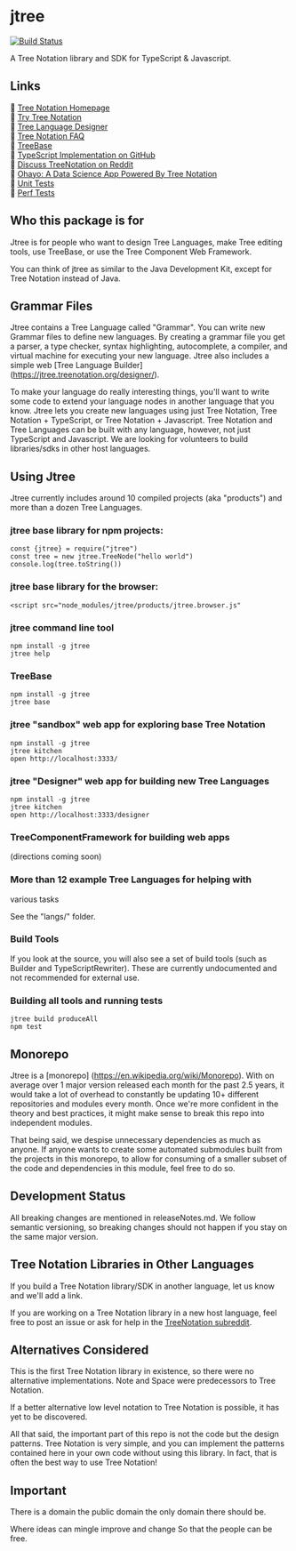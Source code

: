 jtree
=====

[![Build Status](https://travis-ci.org/treenotation/jtree.svg?branch=master)](https://travis-ci.org/treenotation/jtree)

A Tree Notation library and SDK for TypeScript & Javascript.

Links
-----

🌴 [Tree Notation Homepage](https://treenotation.org/)  
🌴 [Try Tree Notation](https://jtree.treenotation.org/sandbox/)  
🌴 [Tree Language Designer](https://jtree.treenotation.org/designer/)  
🌴 [Tree Notation FAQ](http://faq.treenotation.org/)  
🌴 [TreeBase](https://treebase.treenotation.org/)  
🌴 [TypeScript Implementation on GitHub](https://github.com/treenotation/jtree)  
🌴 [Discuss TreeNotation on Reddit](https://www.reddit.com/r/treenotation/)  
🌴 [Ohayo: A Data Science App Powered By Tree Notation](https://github.com/treenotation/ohayo)  
🌴 [Unit Tests](/sandbox/test.html)  
🌴 [Perf Tests](/sandbox/perfTests.html)  

Who this package is for
-----------------------

Jtree is for people who want to design Tree Languages, make
Tree editing tools, use TreeBase, or use the Tree Component
Web Framework.

You can think of jtree as similar to the Java Development
Kit, except for Tree Notation instead of Java.

Grammar Files
-------------

Jtree contains a Tree Language called "Grammar". You can
write new Grammar files to define new languages. By creating
a grammar file you get a parser, a type checker, syntax
highlighting, autocomplete, a compiler, and virtual machine
for executing your new language. Jtree also includes a
simple web [Tree Language Builder]
(https://jtree.treenotation.org/designer/).

To make your language do really interesting things, you'll
want to write some code to extend your language nodes in
another language that you know. Jtree lets you create new
languages using just Tree Notation, Tree Notation +
TypeScript, or Tree Notation + Javascript. Tree Notation and
Tree Languages can be built with any language, however, not
just TypeScript and Javascript. We are looking for
volunteers to build libraries/sdks in other host languages.

Using Jtree
-----------

Jtree currently includes around 10 compiled projects (aka
"products") and more than a dozen Tree Languages.

### jtree base library for npm projects:

    const {jtree} = require("jtree")
    const tree = new jtree.TreeNode("hello world")
    console.log(tree.toString())

### jtree base library for the browser:

    <script src="node_modules/jtree/products/jtree.browser.js"

### jtree command line tool

    npm install -g jtree
    jtree help

### TreeBase

    npm install -g jtree
    jtree base

### jtree "sandbox" web app for exploring base Tree Notation

    npm install -g jtree
    jtree kitchen
    open http://localhost:3333/

### jtree "Designer" web app for building new Tree Languages

    npm install -g jtree
    jtree kitchen
    open http://localhost:3333/designer

### TreeComponentFramework for building web apps

(directions coming soon)

### More than 12 example Tree Languages for helping with
various tasks

See the "langs/" folder.

### Build Tools

If you look at the source, you will also see a set of build
tools (such as Builder and TypeScriptRewriter). These are
currently undocumented and not recommended for external use.

### Building all tools and running tests

    jtree build produceAll
    npm test

Monorepo
--------

Jtree is a [monorepo]
(https://en.wikipedia.org/wiki/Monorepo). With on average
over 1 major version released each month for the past 2.5
years, it would take a lot of overhead to constantly be
updating 10+ different repositories and modules every month.
Once we're more confident in the theory and best practices,
it might make sense to break this repo into independent modules.

That being said, we despise unnecessary dependencies as much
as anyone. If anyone wants to create some automated
submodules built from the projects in this monorepo, to
allow for consuming of a smaller subset of the code and
dependencies in this module, feel free to do so.

Development Status
------------------

All breaking changes are mentioned in releaseNotes.md. We
follow semantic versioning, so breaking changes should not
happen if you stay on the same major version.

Tree Notation Libraries in Other Languages
------------------------------------------

If you build a Tree Notation library/SDK in another
language, let us know and we'll add a link.

If you are working on a Tree Notation library in a new host
language, feel free to post an issue or ask for help in the 
[TreeNotation subreddit](https://www.reddit.com/r/treenotation/).

Alternatives Considered
-----------------------

This is the first Tree Notation library in existence, so
there were no alternative implementations. Note and Space
were predecessors to Tree Notation.

If a better alternative low level notation to Tree Notation
is possible, it has yet to be discovered.

All that said, the important part of this repo is not the
code but the design patterns. Tree Notation is very simple,
and you can implement the patterns contained here in your
own code without using this library. In fact, that is often
the best way to use Tree Notation!

Important
---------

There is a domain
the public domain
the only domain there should be.

Where ideas can mingle
improve and change
So that the people can be free.
